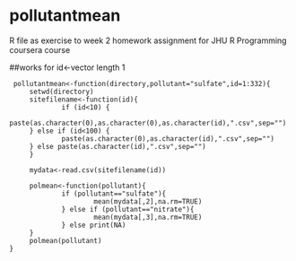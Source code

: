 # pollutantmean
R file as exercise to week 2 homework assignment for JHU R Programming coursera course

##works for id<-vector length 1

     pollutantmean<-function(directory,pollutant="sulfate",id=1:332){
         setwd(directory)
         sitefilename<-function(id){
                 if (id<10) {
                 paste(as.character(0),as.character(0),as.character(id),".csv",sep="")
         } else if (id<100) {
                 paste(as.character(0),as.character(id),".csv",sep="")
         } else paste(as.character(id),".csv",sep="")
         }
     
         mydata<-read.csv(sitefilename(id))
        
         polmean<-function(pollutant){
                 if (pollutant=="sulfate"){
                         mean(mydata[,2],na.rm=TRUE)
                 } else if (pollutant=="nitrate"){
                         mean(mydata[,3],na.rm=TRUE)
                 } else print(NA)
         }
         polmean(pollutant)
    }
